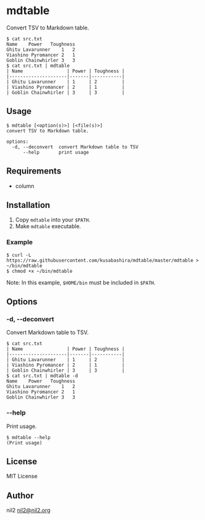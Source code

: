 mdtable
=======

Convert TSV to Markdown table.

```
$ cat src.txt
Name	Power	Toughness
Ghitu Lavarunner	1	2
Viashino Pyromancer	2	1
Goblin Chainwhirler	3	3
$ cat src.txt | mdtable
| Name                | Power | Toughness |
|---------------------|-------|-----------|
| Ghitu Lavarunner    | 1     | 2         |
| Viashino Pyromancer | 2     | 1         |
| Goblin Chainwhirler | 3     | 3         |
```

Usage
-----

```
$ mdtable [<option(s)>] [<file(s)>]
convert TSV to Markdown table.

options:
  -d, --deconvert  convert Markdown table to TSV
      --help       print usage
```

Requirements
------------

- column

Installation
------------

1. Copy `mdtable` into your `$PATH`.
2. Make `mdtable` executable.

### Example

```
$ curl -L https://raw.githubusercontent.com/kusabashira/mdtable/master/mdtable > ~/bin/mdtable
$ chmod +x ~/bin/mdtable
```

Note: In this example, `$HOME/bin` must be included in `$PATH`.

Options
-------

### -d, --deconvert

Convert Markdown table to TSV.

```
$ cat src.txt
| Name                | Power | Toughness |
|---------------------|-------|-----------|
| Ghitu Lavarunner    | 1     | 2         |
| Viashino Pyromancer | 2     | 1         |
| Goblin Chainwhirler | 3     | 3         |
$ cat src.txt | mdtable -d
Name	Power	Toughness
Ghitu Lavarunner	1	2
Viashino Pyromancer	2	1
Goblin Chainwhirler	3	3
```

### --help

Print usage.

```
$ mdtable --help
(Print usage)
```

License
-------

MIT License

Author
------

nil2 <nil2@nil2.org>
